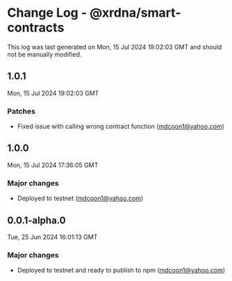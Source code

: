 # Change Log - @xrdna/smart-contracts

This log was last generated on Mon, 15 Jul 2024 19:02:03 GMT and should not be manually modified.

<!-- Start content -->

## 1.0.1

Mon, 15 Jul 2024 19:02:03 GMT

### Patches

- Fixed issue with calling wrong contract function (mdcoon1@yahoo.com)

## 1.0.0

Mon, 15 Jul 2024 17:36:05 GMT

### Major changes

- Deployed to testnet (mdcoon1@yahoo.com)

## 0.0.1-alpha.0

Tue, 25 Jun 2024 16:01:13 GMT

### Major changes

- Deployed to testnet and ready to publish to npm (mdcoon1@yahoo.com)
